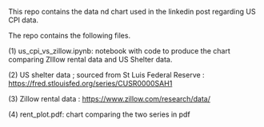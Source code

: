 This repo contains the data nd chart used in the linkedin post regarding US CPI data.

The repo contains the following files.


(1) us_cpi_vs_zillow.ipynb:  notebook with code to produce the chart comparing ZIllow rental data and US Shelter data.

(2) US shelter data  ; sourced from St Luis Federal Reserve : https://fred.stlouisfed.org/series/CUSR0000SAH1

(3) Zillow rental data : https://www.zillow.com/research/data/

(4) rent_plot.pdf:  chart comparing the two series in pdf
